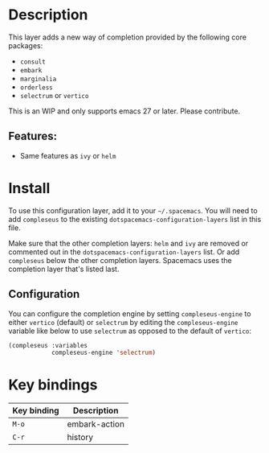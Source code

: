 Description
===========

This layer adds a new way of completion provided by the following core
packages:

-   `consult`
-   `embark`
-   `marginalia`
-   `orderless`
-   `selectrum` or `vertico`

This is an WIP and only supports emacs 27 or later. Please contribute.

Features:
---------

-   Same features as `ivy` or `helm`

Install
=======

To use this configuration layer, add it to your `~/.spacemacs`. You will
need to add `compleseus` to the existing
`dotspacemacs-configuration-layers` list in this file.

Make sure that the other completion layers: `helm` and `ivy` are removed
or commented out in the `dotspacemacs-configuration-layers` list. Or add
`compleseus` below the other completion layers. Spacemacs uses the
completion layer that's listed last.

Configuration
-------------

You can configure the completion engine by setting `compleseus-engine`
to either `vertico` (default) or `selectrum` by editing the
`compleseus-engine` variable like below to use `selectrum` as opposed to
the default of `vertico`:

``` commonlisp
(compleseus :variables
            compleseus-engine 'selectrum)
```

Key bindings
============

| Key binding | Description   |
|-------------|---------------|
| `M-o`       | embark-action |
| `C-r`       | history       |
